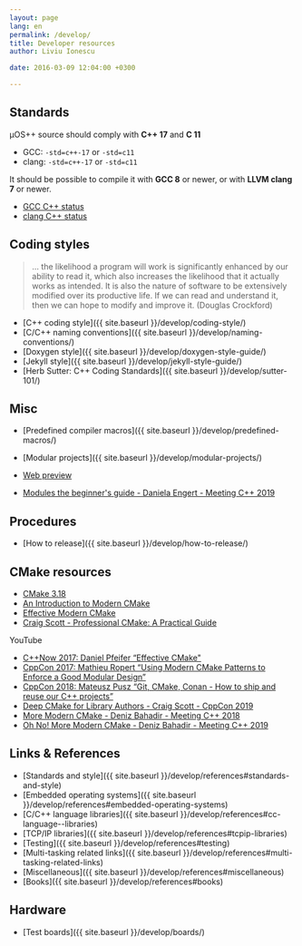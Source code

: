 ```yaml
---
layout: page
lang: en
permalink: /develop/
title: Developer resources
author: Liviu Ionescu

date: 2016-03-09 12:04:00 +0300

---
```


## Standards

µOS++ source should comply with **C++ 17** and **C 11**

- GCC: `-std=c++-17` or `-std=c11`
- clang: `-std=c++-17` or `-std=c11`

It should be possible to compile it with **GCC 8** or newer, or with
**LLVM clang 7** or newer.

- [GCC C++ status](https://gcc.gnu.org/projects/cxx-status.html)
- [clang C++ status](https://clang.llvm.org/cxx_status.html)

## Coding styles

> ... the likelihood a program will work is significantly enhanced by our ability to read it, which also increases the likelihood that it actually works as intended. It is also the nature of software to be extensively modified over its productive life. If we can read and understand it, then we can hope to modify and improve it. (Douglas Crockford)

- [C++ coding style]({{ site.baseurl }}/develop/coding-style/)
- [C/C++ naming conventions]({{ site.baseurl }}/develop/naming-conventions/)
- [Doxygen style]({{ site.baseurl }}/develop/doxygen-style-guide/)
- [Jekyll style]({{ site.baseurl }}/develop/jekyll-style-guide/)
- [Herb Sutter: C++ Coding Standards]({{ site.baseurl }}/develop/sutter-101/)

## Misc

- [Predefined compiler macros]({{ site.baseurl }}/develop/predefined-macros/)
- [Modular projects]({{ site.baseurl }}/develop/modular-projects/)
- [Web preview](https://micro-os-plus.github.io/web-preview/)

- [Modules the beginner's guide - Daniela Engert - Meeting C++ 2019](https://www.youtube.com/watch?v=Kqo-jIq4V3I)

## Procedures

- [How to release]({{ site.baseurl }}/develop/how-to-release/)

## CMake resources

- [CMake 3.18](https://cmake.org/cmake/help/v3.18/)
- [An Introduction to Modern CMake](https://cliutils.gitlab.io/modern-cmake/)
- [Effective Modern CMake](https://gist.github.com/mbinna/c61dbb39bca0e4fb7d1f73b0d66a4fd1)
- [Craig Scott - Professional CMake: A Practical Guide](https://crascit.com/professional-cmake/)

YouTube

- [C++Now 2017: Daniel Pfeifer “Effective CMake"](https://www.youtube.com/watch?v=bsXLMQ6WgIk)
- [CppCon 2017: Mathieu Ropert “Using Modern CMake Patterns to Enforce a Good Modular Design”](https://www.youtube.com/watch?v=eC9-iRN2b04)
- [CppCon 2018: Mateusz Pusz “Git, CMake, Conan - How to ship and reuse our C++ projects”](https://www.youtube.com/watch?v=S4QSKLXdTtA)
- [Deep CMake for Library Authors - Craig Scott - CppCon 2019](https://www.youtube.com/watch?v=m0DwB4OvDXk)
- [More Modern CMake - Deniz Bahadir - Meeting C++ 2018](https://www.youtube.com/watch?v=y7ndUhdQuU8)
- [Oh No! More Modern CMake - Deniz Bahadir - Meeting C++ 2019](https://www.youtube.com/watch?v=y9kSr5enrSk)

## Links & References

- [Standards and style]({{ site.baseurl }}/develop/references#standards-and-style)
- [Embedded operating systems]({{ site.baseurl }}/develop/references#embedded-operating-systems)
- [C/C++ language libraries]({{ site.baseurl }}/develop/references#cc-language--libraries)
- [TCP/IP libraries]({{ site.baseurl }}/develop/references#tcpip-libraries)
- [Testing]({{ site.baseurl }}/develop/references#testing)
- [Multi-tasking related links]({{ site.baseurl }}/develop/references#multi-tasking-related-links)
- [Miscellaneous]({{ site.baseurl }}/develop/references#miscellaneous)
- [Books]({{ site.baseurl }}/develop/references#books)

## Hardware

- [Test boards]({{ site.baseurl }}/develop/boards/)
